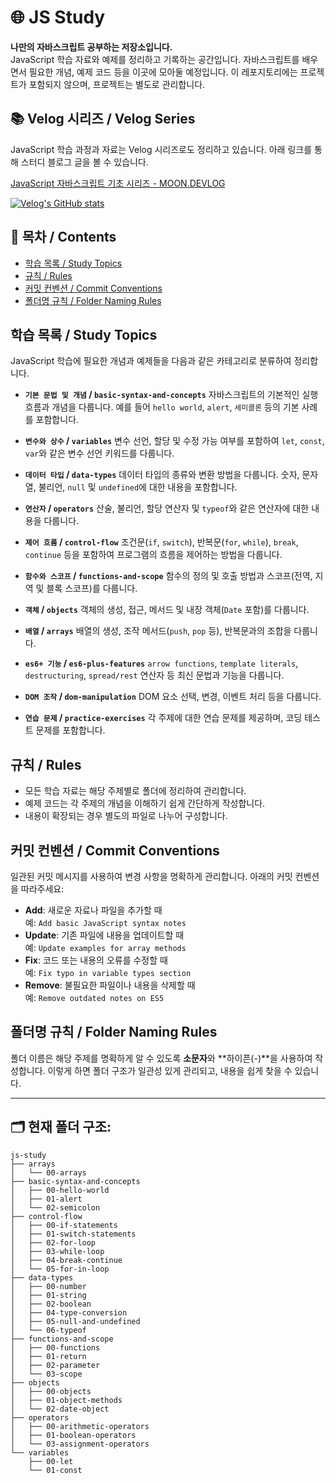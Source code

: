 # 🌐 JS Study

**나만의 자바스크립트 공부하는 저장소입니다.**  
JavaScript 학습 자료와 예제를 정리하고 기록하는 공간입니다. 자바스크립트를 배우면서 필요한 개념, 예제 코드 등을 이곳에 모아둘 예정입니다. 이 레포지토리에는 프로젝트가 포함되지 않으며, 프로젝트는 별도로 관리합니다.

## 📚 Velog 시리즈 / Velog Series

JavaScript 학습 과정과 자료는 Velog 시리즈로도 정리하고 있습니다. 아래 링크를 통해 스터디 블로그 글을 볼 수 있습니다.

[JavaScript 자바스크립트 기초 시리즈 - MOON.DEVLOG](https://velog.io/@moon_dev/series/JavaScript-자바스크립트)

[![Velog's GitHub stats](https://velog-readme-stats.vercel.app/api?name=moon_dev)](https://velog.io/@moon_dev/series)

## 📖 목차 / Contents

- [학습 목록 / Study Topics](#학습-목록--study-topics)
- [규칙 / Rules](#규칙--rules)
- [커밋 컨벤션 / Commit Conventions](#커밋-컨벤션--commit-conventions)
- [폴더명 규칙 / Folder Naming Rules](#폴더명-규칙--folder-naming-rules)

## 학습 목록 / Study Topics

JavaScript 학습에 필요한 개념과 예제들을 다음과 같은 카테고리로 분류하여 정리합니다.

- **`기본 문법 및 개념` / `basic-syntax-and-concepts`**
  자바스크립트의 기본적인 실행 흐름과 개념을 다룹니다. 예를 들어 `hello world`, `alert`, `세미콜론` 등의 기본 사례를 포함합니다.

- **`변수와 상수` / `variables`**
  변수 선언, 할당 및 수정 가능 여부를 포함하여 `let`, `const`, `var`와 같은 변수 선언 키워드를 다룹니다.

- **`데이터 타입` / `data-types`**
  데이터 타입의 종류와 변환 방법을 다룹니다. 숫자, 문자열, 불리언, `null` 및 `undefined`에 대한 내용을 포함합니다.

- **`연산자` / `operators`**
  산술, 불리언, 할당 연산자 및 `typeof`와 같은 연산자에 대한 내용을 다룹니다.

- **`제어 흐름` / `control-flow`**
  조건문(`if`, `switch`), 반복문(`for`, `while`), `break`, `continue` 등을 포함하여 프로그램의 흐름을 제어하는 방법을 다룹니다.

- **`함수와 스코프` / `functions-and-scope`**
  함수의 정의 및 호출 방법과 스코프(전역, 지역 및 블록 스코프)를 다룹니다.

- **`객체` / `objects`**
  객체의 생성, 접근, 메서드 및 내장 객체(`Date` 포함)를 다룹니다.

- **`배열` / `arrays`**
  배열의 생성, 조작 메서드(`push`, `pop` 등), 반복문과의 조합을 다룹니다.

- **`es6+ 기능` / `es6-plus-features`**
  `arrow functions`, `template literals`, `destructuring`, `spread/rest` 연산자 등 최신 문법과 기능을 다룹니다.

- **`DOM 조작` / `dom-manipulation`**
  DOM 요소 선택, 변경, 이벤트 처리 등을 다룹니다.

- **`연습 문제` / `practice-exercises`**
  각 주제에 대한 연습 문제를 제공하며, 코딩 테스트 문제를 포함합니다.

## 규칙 / Rules

- 모든 학습 자료는 해당 주제별로 폴더에 정리하여 관리합니다.
- 예제 코드는 각 주제의 개념을 이해하기 쉽게 간단하게 작성합니다.
- 내용이 확장되는 경우 별도의 파일로 나누어 구성합니다.

## 커밋 컨벤션 / Commit Conventions

일관된 커밋 메시지를 사용하여 변경 사항을 명확하게 관리합니다. 아래의 커밋 컨벤션을 따라주세요:

- **Add**: 새로운 자료나 파일을 추가할 때  
  예: `Add basic JavaScript syntax notes`
- **Update**: 기존 파일에 내용을 업데이트할 때  
  예: `Update examples for array methods`
- **Fix**: 코드 또는 내용의 오류를 수정할 때  
  예: `Fix typo in variable types section`
- **Remove**: 불필요한 파일이나 내용을 삭제할 때  
  예: `Remove outdated notes on ES5`

## 폴더명 규칙 / Folder Naming Rules

폴더 이름은 해당 주제를 명확하게 알 수 있도록 **소문자**와 **하이픈(-)**을 사용하여 작성합니다. 이렇게 하면 폴더 구조가 일관성 있게 관리되고, 내용을 쉽게 찾을 수 있습니다.

---

## 🗂️ 현재 폴더 구조:

```plaintext
js-study
├── arrays
│   └── 00-arrays
├── basic-syntax-and-concepts
│   ├── 00-hello-world
│   ├── 01-alert
│   └── 02-semicolon
├── control-flow
│   ├── 00-if-statements
│   ├── 01-switch-statements
│   ├── 02-for-loop
│   ├── 03-while-loop
│   ├── 04-break-continue
│   └── 05-for-in-loop
├── data-types
│   ├── 00-number
│   ├── 01-string
│   ├── 02-boolean
│   ├── 04-type-conversion
│   ├── 05-null-and-undefined
│   └── 06-typeof
├── functions-and-scope
│   ├── 00-functions
│   ├── 01-return
│   ├── 02-parameter
│   └── 03-scope
├── objects
│   ├── 00-objects
│   ├── 01-object-methods
│   └── 02-date-object
├── operators
│   ├── 00-arithmetic-operators
│   ├── 01-boolean-operators
│   └── 03-assignment-operators
└── variables
    ├── 00-let
    └── 01-const
```
